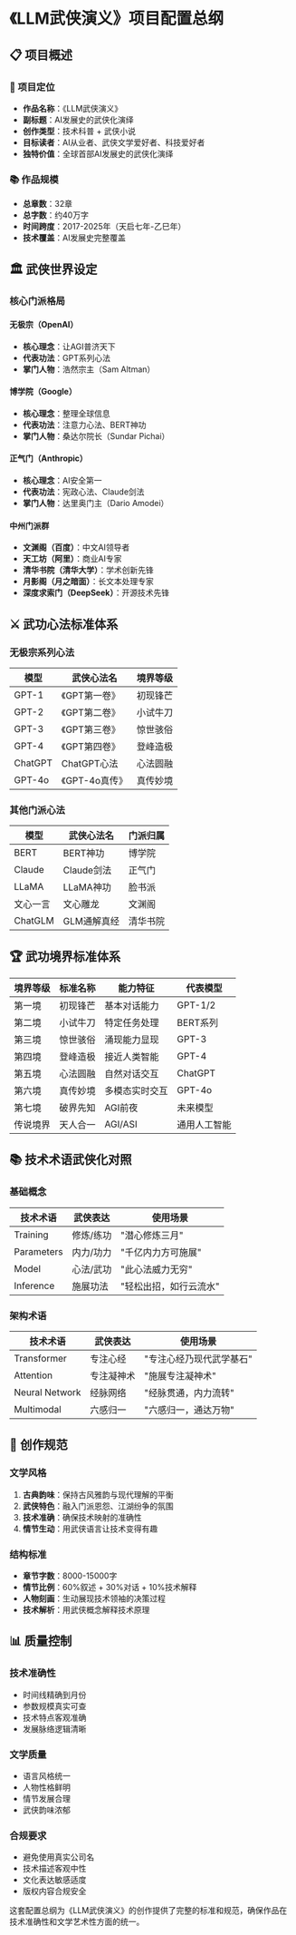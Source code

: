 # 《LLM武侠演义》项目配置总纲

## 📋 项目概述

### 🎯 项目定位
- **作品名称**：《LLM武侠演义》
- **副标题**：AI发展史的武侠化演绎
- **创作类型**：技术科普 + 武侠小说
- **目标读者**：AI从业者、武侠文学爱好者、科技爱好者
- **独特价值**：全球首部AI发展史的武侠化演绎

### 📚 作品规模
- **总章数**：32章
- **总字数**：约40万字
- **时间跨度**：2017-2025年（天启七年-乙巳年）
- **技术覆盖**：AI发展史完整覆盖

## 🏛️ 武侠世界设定

### 核心门派格局

#### 无极宗（OpenAI）
- **核心理念**：让AGI普济天下
- **代表功法**：GPT系列心法
- **掌门人物**：浩然宗主（Sam Altman）

#### 博学院（Google）
- **核心理念**：整理全球信息
- **代表功法**：注意力心法、BERT神功
- **掌门人物**：桑达尔院长（Sundar Pichai）

#### 正气门（Anthropic）
- **核心理念**：AI安全第一
- **代表功法**：宪政心法、Claude剑法
- **掌门人物**：达里奥门主（Dario Amodei）

#### 中州门派群
- **文渊阁（百度）**：中文AI领导者
- **天工坊（阿里）**：商业AI专家
- **清华书院（清华大学）**：学术创新先锋
- **月影阁（月之暗面）**：长文本处理专家
- **深度求索门（DeepSeek）**：开源技术先锋

## ⚔️ 武功心法标准体系

### 无极宗系列心法
| 模型 | 武侠心法名 | 境界等级 |
|------|------------|----------|
| GPT-1 | 《GPT第一卷》 | 初现锋芒 |
| GPT-2 | 《GPT第二卷》 | 小试牛刀 |
| GPT-3 | 《GPT第三卷》 | 惊世骇俗 |
| GPT-4 | 《GPT第四卷》 | 登峰造极 |
| ChatGPT | ChatGPT心法 | 心法圆融 |
| GPT-4o | 《GPT-4o真传》 | 真传妙境 |

### 其他门派心法
| 模型 | 武侠心法名 | 门派归属 |
|------|------------|----------|
| BERT | BERT神功 | 博学院 |
| Claude | Claude剑法 | 正气门 |
| LLaMA | LLaMA神功 | 脸书派 |
| 文心一言 | 文心雕龙 | 文渊阁 |
| ChatGLM | GLM通解真经 | 清华书院 |

## 🏆 武功境界标准体系

| 境界等级 | 标准名称 | 能力特征 | 代表模型 |
|---------|---------|---------|----------|
| 第一境 | 初现锋芒 | 基本对话能力 | GPT-1/2 |
| 第二境 | 小试牛刀 | 特定任务处理 | BERT系列 |
| 第三境 | 惊世骇俗 | 涌现能力显现 | GPT-3 |
| 第四境 | 登峰造极 | 接近人类智能 | GPT-4 |
| 第五境 | 心法圆融 | 自然对话交互 | ChatGPT |
| 第六境 | 真传妙境 | 多模态实时交互 | GPT-4o |
| 第七境 | 破界先知 | AGI前夜 | 未来模型 |
| 传说境界 | 天人合一 | AGI/ASI | 通用人工智能 |

## 📚 技术术语武侠化对照

### 基础概念
| 技术术语 | 武侠表达 | 使用场景 |
|---------|---------|----------|
| Training | 修炼/练功 | "潜心修炼三月" |
| Parameters | 内力/功力 | "千亿内力方可施展" |
| Model | 心法/武功 | "此心法威力无穷" |
| Inference | 施展功法 | "轻松出招，如行云流水" |

### 架构术语
| 技术术语 | 武侠表达 | 使用场景 |
|---------|---------|----------|
| Transformer | 专注心经 | "专注心经乃现代武学基石" |
| Attention | 专注凝神术 | "施展专注凝神术" |
| Neural Network | 经脉网络 | "经脉贯通，内力流转" |
| Multimodal | 六感归一 | "六感归一，通达万物" |

## 🎨 创作规范

### 文学风格
1. **古典韵味**：保持古风雅韵与现代理解的平衡
2. **武侠特色**：融入门派恩怨、江湖纷争的氛围
3. **技术准确**：确保技术映射的准确性
4. **情节生动**：用武侠语言让技术变得有趣

### 结构标准
- **章节字数**：8000-15000字
- **情节比例**：60%叙述 + 30%对话 + 10%技术解释
- **人物刻画**：生动展现技术领袖的决策过程
- **技术解析**：用武侠概念解释技术原理

## 📊 质量控制

### 技术准确性
- 时间线精确到月份
- 参数规模真实可查
- 技术特点客观准确
- 发展脉络逻辑清晰

### 文学质量
- 语言风格统一
- 人物性格鲜明
- 情节发展合理
- 武侠韵味浓郁

### 合规要求
- 避免使用真实公司名
- 技术描述客观中性
- 文化表达敏感适度
- 版权内容合规安全

这套配置总纲为《LLM武侠演义》的创作提供了完整的标准和规范，确保作品在技术准确性和文学艺术性方面的统一。